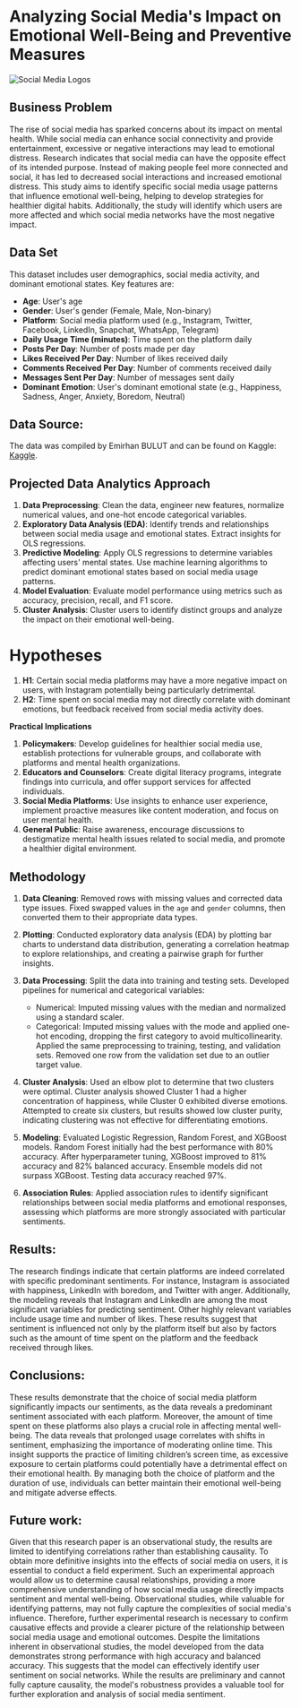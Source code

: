 # Analyzing Social Media's Impact on Emotional Well-Being and Preventive Measures

![Social Media Logos](https://github.com/user-attachments/assets/a533754e-1f2b-4336-8c75-b366c340addb)

## Business Problem
The rise of social media has sparked concerns about its impact on mental health. While social media can enhance social connectivity and provide entertainment, excessive or negative interactions may lead to emotional distress. Research indicates that social media can have the opposite effect of its intended purpose.  Instead of making people feel more connected and social, it has led to decreased social interactions and increased emotional distress.  This study aims to identify specific social media usage patterns that influence emotional well-being, helping to develop strategies for healthier digital habits. Additionally, the study will identify which users are more affected and which social media networks have the most negative impact.
## Data Set

This dataset includes user demographics, social media activity, and dominant emotional states. Key features are:

- **Age**: User's age
- **Gender**: User's gender (Female, Male, Non-binary)
- **Platform**: Social media platform used (e.g., Instagram, Twitter, Facebook, LinkedIn, Snapchat, WhatsApp, Telegram)
- **Daily Usage Time (minutes)**: Time spent on the platform daily
- **Posts Per Day**: Number of posts made per day
- **Likes Received Per Day**: Number of likes received daily
- **Comments Received Per Day**: Number of comments received daily
- **Messages Sent Per Day**: Number of messages sent daily
- **Dominant Emotion**: User's dominant emotional state (e.g., Happiness, Sadness, Anger, Anxiety, Boredom, Neutral)

## Data Source: 
The data was compiled by Emirhan BULUT and can be found on Kaggle: [Kaggle](https://www.kaggle.com/datasets/emirhanai/social-media-usage-and-emotional-well-being/data).
## Projected Data Analytics Approach

1. **Data Preprocessing**: Clean the data, engineer new features, normalize numerical values, and one-hot encode categorical variables.
2. **Exploratory Data Analysis (EDA)**: Identify trends and relationships between social media usage and emotional states. Extract insights for OLS regressions.
3. **Predictive Modeling**: Apply OLS regressions to determine variables affecting users' mental states. Use machine learning algorithms to predict dominant emotional states based on social media usage patterns.
4. **Model Evaluation**: Evaluate model performance using metrics such as accuracy, precision, recall, and F1 score.
5. **Cluster Analysis**: Cluster users to identify distinct groups and analyze the impact on their emotional well-being.

# Hypotheses

1. **H1**: Certain social media platforms may have a more negative impact on users, with Instagram potentially being particularly detrimental.
2. **H2**: Time spent on social media may not directly correlate with dominant emotions, but feedback received from social media activity does.

**Practical Implications**

1. **Policymakers**: Develop guidelines for healthier social media use, establish protections for vulnerable groups, and collaborate with platforms and mental health organizations.
2. **Educators and Counselors**: Create digital literacy programs, integrate findings into curricula, and offer support services for affected individuals.
3. **Social Media Platforms**: Use insights to enhance user experience, implement proactive measures like content moderation, and focus on user mental health.
4. **General Public**: Raise awareness, encourage discussions to destigmatize mental health issues related to social media, and promote a healthier digital environment.

## Methodology

1. **Data Cleaning**: Removed rows with missing values and corrected data type issues. Fixed swapped values in the `age` and `gender` columns, then converted them to their appropriate data types.

2. **Plotting**: Conducted exploratory data analysis (EDA) by plotting bar charts to understand data distribution, generating a correlation heatmap to explore relationships, and creating a pairwise graph for further insights.

3. **Data Processing**: Split the data into training and testing sets. Developed pipelines for numerical and categorical variables:
   - Numerical: Imputed missing values with the median and normalized using a standard scaler.
   - Categorical: Imputed missing values with the mode and applied one-hot encoding, dropping the first category to avoid multicollinearity. Applied the same preprocessing to training, testing, and validation sets. Removed one row from the validation set due to an outlier target value.

4. **Cluster Analysis**: Used an elbow plot to determine that two clusters were optimal. Cluster analysis showed Cluster 1 had a higher concentration of happiness, while Cluster 0 exhibited diverse emotions. Attempted to create six clusters, but results showed low cluster purity, indicating clustering was not effective for differentiating emotions.

5. **Modeling**: Evaluated Logistic Regression, Random Forest, and XGBoost models. Random Forest initially had the best performance with 80% accuracy. After hyperparameter tuning, XGBoost improved to 81% accuracy and 82% balanced accuracy. Ensemble models did not surpass XGBoost. Testing data accuracy reached 97%.

6. **Association Rules**: Applied association rules to identify significant relationships between social media platforms and emotional responses, assessing which platforms are more strongly associated with particular sentiments.

## Results:
The research findings indicate that certain platforms are indeed correlated with specific predominant sentiments. For instance, Instagram is associated with happiness, LinkedIn with boredom, and Twitter with anger. Additionally, the modeling reveals that Instagram and LinkedIn are among the most significant variables for predicting sentiment. Other highly relevant variables include usage time and number of likes. These results suggest that sentiment is influenced not only by the platform itself but also by factors such as the amount of time spent on the platform and the feedback received through likes.
## Conclusions:
These results demonstrate that the choice of social media platform significantly impacts our sentiments, as the data reveals a predominant sentiment associated with each platform. Moreover, the amount of time spent on these platforms also plays a crucial role in affecting mental well-being. The data reveals that prolonged usage correlates with shifts in sentiment, emphasizing the importance of moderating online time. This insight supports the practice of limiting children’s screen time, as excessive exposure to certain platforms could potentially have a detrimental effect on their emotional health. By managing both the choice of platform and the duration of use, individuals can better maintain their emotional well-being and mitigate adverse effects.
## Future work: 
Given that this research paper is an observational study, the results are limited to identifying correlations rather than establishing causality. To obtain more definitive insights into the effects of social media on users, it is essential to conduct a field experiment. Such an experimental approach would allow us to determine causal relationships, providing a more comprehensive understanding of how social media usage directly impacts sentiment and mental well-being. Observational studies, while valuable for identifying patterns, may not fully capture the complexities of social media's influence. Therefore, further experimental research is necessary to confirm causative effects and provide a clearer picture of the relationship between social media usage and emotional outcomes. Despite the limitations inherent in observational studies, the model developed from the data demonstrates strong performance with high accuracy and balanced accuracy. This suggests that the model can effectively identify user sentiment on social networks. While the results are preliminary and cannot fully capture causality, the model's robustness provides a valuable tool for further exploration and analysis of social media sentiment.
